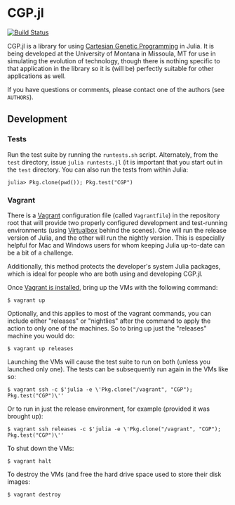 # CGP.jl

[![Build Status](https://travis-ci.org/glesica/CGP.jl.svg?branch=master)](https://travis-ci.org/glesica/CGP.jl)

CGP.jl is a library for using
[Cartesian Genetic Programming](http://www.cartesiangp.co.uk/) in
Julia. It is being developed at the University of Montana in Missoula,
MT for use in simulating the evolution of technology, though there is
nothing specific to that application in the library so it is (will be)
perfectly suitable for other applications as well.

If you have questions or comments, please contact one of the authors
(see `AUTHORS`).

## Development

### Tests

Run the test suite by running the `runtests.sh` script. Alternately,
from the `test` directory, issue `julia runtests.jl` (it is important
that you start out in the `test` directory. You can also run the tests
from within Julia:

```
julia> Pkg.clone(pwd()); Pkg.test("CGP")
```

### Vagrant

There is a [Vagrant](http://docs.vagrantup.com/) configuration file
(called `Vagrantfile`) in the repository root that will provide two
properly configured development and test-running environments (using
[Virtualbox](https://www.virtualbox.org/) behind the scenes). One will
run the release version of Julia, and the other will run the nightly
version. This is especially helpful for Mac and Windows users for whom
keeping Julia up-to-date can be a bit of a challenge.

Additionally, this method protects the developer's system Julia
packages, which is ideal for people who are both using and developing
CGP.jl.

Once
[Vagrant is installed](http://docs.vagrantup.com/v2/getting-started/index.html),
bring up the VMs with the following command:

```
$ vagrant up
```

Optionally, and this applies to most of the vagrant commands, you can
include either "releases" or "nightlies" after the command to apply
the action to only one of the machines. So to bring up just the
"releases" machine you would do:

```
$ vagrant up releases
```

Launching the VMs will cause the test suite to run on both (unless you
launched only one). The tests can be subsequently run again in the VMs like
so:

```
$ vagrant ssh -c $'julia -e \'Pkg.clone("/vagrant", "CGP"); Pkg.test("CGP")\''
```

Or to run in just the release environment, for example (provided it
was brought up):

```
$ vagrant ssh releases -c $'julia -e \'Pkg.clone("/vagrant", "CGP"); Pkg.test("CGP")\''
```

To shut down the VMs:

```
$ vagrant halt
```

To destroy the VMs (and free the hard drive space used to store their
disk images:

```
$ vagrant destroy
```
